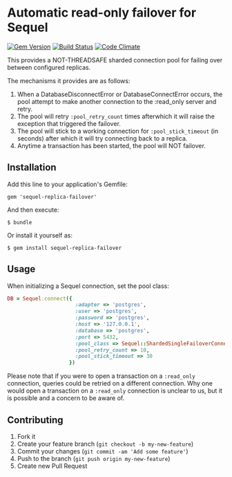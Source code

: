 # Automatic read-only failover for Sequel

[![Gem Version](https://badge.fury.io/rb/sequel-replica-failover.png)](http://badge.fury.io/rb/sequel-replica-failover)
[![Build
Status](https://travis-ci.org/wanelo/sequel-replica-failover.svg?branch=master)](https://travis-ci.org/wanelo/sequel-replica-failover)
[![Code Climate](https://codeclimate.com/github/wanelo/sequel-replica-failover.png)](https://codeclimate.com/github/wanelo/sequel-replica-failover)

This provides a NOT-THREADSAFE sharded connection pool for failing over between configured replicas.

The mechanisms it provides are as follows:

1. When a DatabaseDisconnectError or DatabaseConnectError occurs, the pool attempt to make another connection to the
   :read_only server and retry.
2. The pool will retry `:pool_retry_count` times afterwhich it will raise the exception that triggered the failover.
3. The pool will stick to a working connection for `:pool_stick_timeout` (in seconds) after which it will
   try connecting back to a replica.
4. Anytime a transaction has been started, the pool will NOT failover.

## Installation

Add this line to your application's Gemfile:

    gem 'sequel-replica-failover'

And then execute:

    $ bundle

Or install it yourself as:

    $ gem install sequel-replica-failover

## Usage

When initializing a Sequel connection, set the pool class:

```ruby
DB = Sequel.connect({
                      :adapter => 'postgres',
                      :user => 'postgres',
                      :password => 'postgres',
                      :host => '127.0.0.1',
                      :database => 'postgres',
                      :port => 5432,
                      :pool_class => Sequel::ShardedSingleFailoverConnectionPool,
                      :pool_retry_count => 10,
                      :pool_stick_timeout => 30
                    })
```

Please note that if you were to open a transaction on a `:read_only` connection,
queries could be retried on a different connection. Why one would open a transaction
on a `:read_only` connection is unclear to us, but it is possible and a concern to
be aware of.

## Contributing

1. Fork it
2. Create your feature branch (`git checkout -b my-new-feature`)
3. Commit your changes (`git commit -am 'Add some feature'`)
4. Push to the branch (`git push origin my-new-feature`)
5. Create new Pull Request
